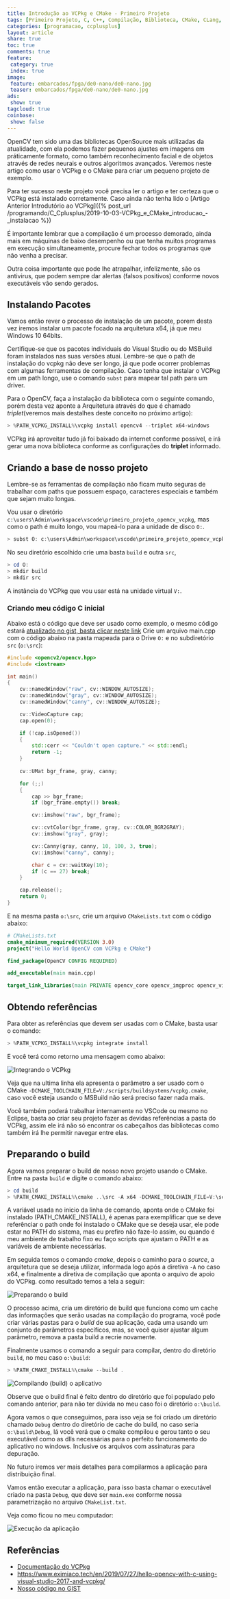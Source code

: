 ```yaml
---
title: Introdução ao VCPkg e CMake - Primeiro Projeto
tags: [Primeiro Projeto, C, C++, Compilação, Biblioteca, CMake, CLang, VCPkg, Linux, Windows, MacOS, OpenCV]
categories: [programacao, ccplusplus]
layout: article
share: true
toc: true
comments: true
feature:
 category: true
 index: true
image:
 feature: embarcados/fpga/de0-nano/de0-nano.jpg
 teaser: embarcados/fpga/de0-nano/de0-nano.jpg
ads: 
 show: true
tagcloud: true
coinbase:
 show: false
---
```


OpenCV tem sido uma das bibliotecas OpenSource mais utilizadas da atualidade, com ela podemos fazer pequenos ajustes em imagens em práticamente formato, como também reconhecimento facial e de objetos através de redes neurais e outros algoritmos avançados. Veremos neste artigo como usar o VCPkg e o CMake para criar um pequeno projeto de exemplo.

<!--more-->

Para ter sucesso neste projeto você precisa ler o artigo e ter certeza que o VCPkg está instalado corretamente. Caso ainda não tenha lido o [Artigo Anterior Introdutório ao VCPkg]({% post_url /programando/C_Cplusplus/2019-10-03-VCPkg_e_CMake_introducao_-_instalacao %})

É importante lembrar que a compilação é um processo demorado, ainda mais em máquinas de baixo desempenho ou que tenha muitos programas em execução simultaneamente, procure fechar todos os programas que não venha a precisar.

Outra coisa importante que pode lhe atrapalhar, infelizmente, são os antivirus, que podem sempre dar alertas (falsos positivos) conforme novos executáveis vão sendo gerados.

## Instalando Pacotes

Vamos então rever o processo de instalação de um pacote, porem desta vez iremos instalar um pacote focado na arquitetura x64, já que meu Windows 10 64bits.

Certifique-se que os pacotes individuais do Visual Studio ou do MSBuild foram instalados nas suas versões atuai. Lembre-se que o path de instalação do vcpkg não deve ser longo, já que pode ocorrer problemas com algumas ferramentas de compilação. Caso tenha que instalar o VCPkg em um path longo, use o comando `subst` para mapear tal path para um driver.

Para o OpenCV, faça a instalação da biblioteca com o seguinte comando, porém desta vez aponte a Arquitetura através do que é chamado *triplet*(veremos mais destalhes deste conceito no próximo artigo):

``` PowerShell
> %PATH_VCPKG_INSTALL%\vcpkg install opencv4 --triplet x64-windows
```

VCPkg irá aproveitar tudo já foi baixado da internet conforme possível, e irá gerar uma nova biblioteca conforme as configurações do **triplet** informado.

## Criando a base de nosso projeto

Lembre-se as ferramentas de compilação não ficam muito seguras de trabalhar com paths que possuem espaço, caracteres especiais e também que sejam muito longas.

Vou usar o diretório `c:\users\Admin\workspace\vscode\primeiro_projeto_opemcv_vcpkg`, mas como o path é muito longo, vou mapeá-lo para a unidade de disco `O:`.

``` PowerShell
> subst O: c:\users\Admin\workspace\vscode\primeiro_projeto_opemcv_vcpkg
```

No seu diretório escolhido crie uma basta `build` e outra `src`,

``` PowerShell
> cd O:
> mkdir build
> mkdir src
```

A instância do VCPkg que vou usar está na unidade virtual `V:`.

### Criando meu código C inicial

Abaixo está o código que deve ser usado como exemplo, o mesmo código estará [atualizado no gist, basta clicar neste link](https://gist.github.com/carlosdelfino/7bb930a705386659aa6c433c4f90d324)
Crie um arquivo main.cpp com o código abaixo na pasta mapeada para o Drive `O:` e no subdiretório `src` (`o:\src`):

``` C++
#include <opencv2/opencv.hpp>
#include <iostream>

int main()
{
	cv::namedWindow("raw", cv::WINDOW_AUTOSIZE);
	cv::namedWindow("gray", cv::WINDOW_AUTOSIZE);
	cv::namedWindow("canny", cv::WINDOW_AUTOSIZE);

	cv::VideoCapture cap;
	cap.open(0);

	if (!cap.isOpened())
	{
		std::cerr << "Couldn't open capture." << std::endl;
		return -1;
	}
	
	cv::UMat bgr_frame, gray, canny;

	for (;;) 
	{
		cap >> bgr_frame;
		if (bgr_frame.empty()) break;

		cv::imshow("raw", bgr_frame);

		cv::cvtColor(bgr_frame, gray, cv::COLOR_BGR2GRAY);
		cv::imshow("gray", gray);

		cv::Canny(gray, canny, 10, 100, 3, true);
		cv::imshow("canny", canny);

		char c = cv::waitKey(10);
		if (c == 27) break;
	}

	cap.release();
	return 0;
}
```

E na mesma pasta `o:\src`, crie um arquivo `CMakeLists.txt` com o código abaixo:

``` CMake
# CMakeLists.txt
cmake_minimum_required(VERSION 3.0)
project("Hello World OpenCV com VCPkg e CMake")

find_package(OpenCV CONFIG REQUIRED)

add_executable(main main.cpp)

target_link_libraries(main PRIVATE opencv_core opencv_imgproc opencv_videoio opencv_highgui)
```

## Obtendo referências

Para obter as referências que devem ser usadas com o CMake, basta usar o comando:

``` PowerShell
> %PATH_VCPKG_INSTALL%\vcpkg integrate install
```

E você terá como retorno uma mensagem como abaixo:

![Integrando o VCPkg](/images/programacao/ccplusplus/vcpkg/vcpkg-integrate-install-powershell.png)

Veja que na ultima linha ela apresenta o parâmetro a ser usado com o CMake `-DCMAKE_TOOLCHAIN_FILE=V:/scripts/buildsystems/vcpkg.cmake`, caso você esteja usando o MSBuild não será preciso fazer nada mais.

Você também poderá trabalhar internamente no VSCode ou mesmo no Eclipse, basta ao criar seu projeto fazer as devidas referências a pasta do VCPkg, assim ele irá não só encontrar os cabeçalhos das bibliotecas como também irá lhe permitir navegar entre elas.

## Preparando o build

Agora vamos preparar o build de nosso novo projeto usando o CMake. Entre na pasta `build` e digite o comando abaixo:

``` PowerShell
> cd build
> %PATH_CMAKE_INSTALL%\cmake ..\src -A x64 -DCMAKE_TOOLCHAIN_FILE=V:\scripts\buildsystems\vcpkg.cmake
```

A variável usada no inicio da linha de comando, aponta onde o CMake foi instalado (PATH_CMAKE_INSTALL), é apenas para exemplificar que se deve referênciar o path onde foi instalado o CMake que se deseja usar, ele pode estar no PATH do sistema, mas eu prefiro não faze-lo assim, ou quando é meu ambiente de trabalho fixo eu faço scripts que ajustam o PATH e as variáveis de ambiente necessárias.

Em seguida temos o comando *cmake*, depois o caminho para o *source*, a arquitetura que se deseja utilizar, informada logo após a diretiva `-A` no caso x64, e finalmente a diretiva de compilação que aponta o arquivo de apoio do VCPkg. como resultado temos a tela a seguir:

![Preparando o build](/images/programacao/ccplusplus/vcpkg/cmake-prepare-build-1.png)

O processo acima, cria um diretório de build que funciona como um cache das informações que serão usadas na compilação do programa, você pode criar várias pastas para o *build* de sua aplicação, cada uma usando um conjunto de parâmetros específicos, mas, se você quiser ajustar algum parâmetro, remova a pasta build a recrie novamente.

Finalmente usamos o comando a seguir para compilar, dentro do diretório `build`, no meu caso `o:\build`:

``` PowerShell
> %PATH_CMAKE_INSTALL%\cmake --build .
```

![Compilando (build) o aplicativo](/images/programacao/ccplusplus/vcpkg/cmake-build-1.png)

Observe que o build final é feito dentro do diretório que foi populado pelo comando anterior, para não ter dúvida no meu caso foi o diretório `o:\build`.

Agora vamos o que conseguimos, para isso veja se foi criado um diretório chamado `Debug` dentro do diretório de cache do build, no caso seria `o:\build\Debug`, lá você verá que o cmake compilou e gerou tanto o seu executável como as dlls necessárias para o perfeito funcionamento do aplicativo no windows. Inclusive os arquivos com assinaturas para depuração.

No futuro iremos ver mais detalhes para compilarmos a aplicação para distribuição final.

Vamos então executar a aplicação, para isso basta chamar o executável criado na pasta `Debug`, que deve ser `main.exe` conforme nossa parametrização no arquivo `CMakeList.txt`.

Veja como ficou no meu computador:

![Execução da aplicação](/images/programacao/ccplusplus/vcpkg/execucao-applicacao.png)

## Referências

* [Documentação do VCPkg](https://vcpkg.readthedocs.io/en/latest/)
* https://www.eximiaco.tech/en/2019/07/27/hello-opencv-with-c-using-visual-studio-2017-and-vcpkg/
* [Nosso código  no GIST](https://gist.github.com/carlosdelfino/7bb930a705386659aa6c433c4f90d324)

